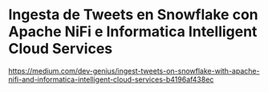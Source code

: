 # Ingesta de Tweets en Snowflake con Apache NiFi e Informatica Intelligent Cloud Services

https://medium.com/dev-genius/ingest-tweets-on-snowflake-with-apache-nifi-and-informatica-intelligent-cloud-services-b4196af438ec

